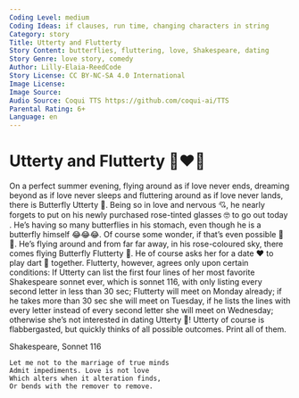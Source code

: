 ```yaml
---
Coding Level: medium
Coding Ideas: if clauses, run time, changing characters in string
Category: story
Title: Utterty and Flutterty
Story Content: butterflies, fluttering, love, Shakespeare, dating
Story Genre: love story, comedy
Author: Lilly-Elaia-ReedCode
Story License: CC BY-NC-SA 4.0 International
Image License:
Image Source:
Audio Source: Coqui TTS https://github.com/coqui-ai/TTS
Parental Rating: 6+
Language: en
---
```


# Utterty and Flutterty 🦋♥️🦋

On a perfect summer evening, flying around as if love never ends, dreaming
beyond as if love never sleeps and fluttering around as if love never lands,
there is Butterfly Utterty 🦋. Being so in love and nervous 💘, he nearly
forgets to put on his newly purchased rose-tinted glasses 🤓 to go out today .
He’s having so many butterflies in his stomach, even though he is a butterfly
himself 😂😂😂. Of course some wonder, if that’s even possible 🧐😂. He’s flying
around and from far far away, in his rose-coloured sky, there comes flying
Butterfly Flutterty 🦋. He of course asks her for a date ♥️ to play dart 🎯
together. Flutterty, however, agrees only upon certain conditions: If Utterty
can list the first four lines of her most favorite Shakespeare sonnet ever,
which is sonnet 116, with only listing every second letter in less than 30 sec;
Flutterty will meet on Monday already; if he takes more than 30 sec she will
meet on Tuesday, if he lists the lines with every letter instead of every second
letter she will meet on Wednesday; otherwise she’s not interested in dating
Utterty 🥲! Utterty of course is flabbergasted, but quickly thinks of all
possible outcomes. Print all of them.

Shakespeare, Sonnet 116

```
Let me not to the marriage of true minds
Admit impediments. Love is not love
Which alters when it alteration finds,
Or bends with the remover to remove.
```
